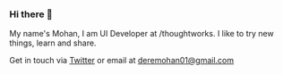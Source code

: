 ### Hi there 👋

My name's Mohan, I am UI Developer at /thoughtworks. I like to try new things, learn and share.

Get in touch via [Twitter](https://twitter.com/@mohandere) or email at deremohan01@gmail.com


<!--
**mohandere/mohandere** is a ✨ _special_ ✨ repository because its `README.md` (this file) appears on your GitHub profile.

Here are some ideas to get you started:

- 🔭 I’m currently working on ...
- 🌱 I’m currently learning ...
- 👯 I’m looking to collaborate on ...
- 🤔 I’m looking for help with ...
- 💬 Ask me about ...
- 📫 How to reach me: ...
- 😄 Pronouns: ...
- ⚡ Fun fact: ...
-->
